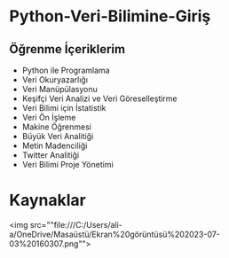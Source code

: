 # Python-Veri-Bilimine-Giriş

## Öğrenme İçeriklerim
* Python ile Programlama
* Veri Okuryazarlığı
* Veri Manüpülasyonu
* Keşifçi Veri Analizi ve Veri Göreselleştirme
* Veri Bilimi için İstatistik
* Veri Ön İşleme
* Makine Öğrenmesi
* Büyük Veri Analitiği
* Metin Madenciliği
* Twitter Analitiği
* Veri Bilimi Proje Yönetimi

# Kaynaklar
<img src=""file:///C:/Users/ali-a/OneDrive/Masaüstü/Ekran%20görüntüsü%202023-07-03%20160307.png"">


